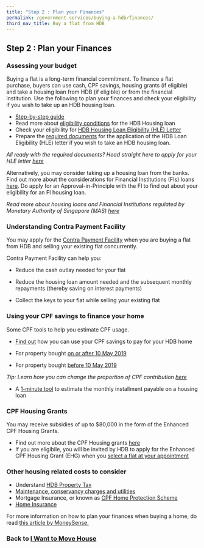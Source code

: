 ```yaml
---
title: "Step 2 : Plan your Finances"
permalink: /government-services/buying-a-hdb/finances/
third_nav_title: Buy a flat from HDB
---
```


## Step 2 : Plan your Finances

### Assessing your budget

Buying a flat is a long-term financial commitment. To finance a flat purchase, buyers can use cash, CPF savings, housing grants (if eligible) and take a housing loan from HDB (if eligible) or from the financial institution. Use the following to plan your finances and check your eligibility if you wish to take up an HDB housing loan.

- <a href="https://hdb.gov.sg/cs/infoweb/residential/financing-a-flat-purchase/step-by-step-guide-to-financial-planning" target="_blank">Step-by-step guide</a>
- Read more about <a href="https://hdb.gov.sg/cs/infoweb/residential/financing-a-flat-purchase/housing-loan-from-hdb/eligibility-conditions" target="_blank">eligibility conditions</a> for the HDB Housing loan
- Check your eligibility for <a href="https://services2.hdb.gov.sg/webapp/BP13EligCheck/BP13SHome?strSystem=CHECK" target="_blank">HDB Housing Loan Eligibility (HLE) Letter</a>
- Prepare the <a href="https://hdb.gov.sg/cs/infoweb/residential/financing-a-flat-purchase/housing-loan-from-hdb/income-guidelines-and-other-documents" target="_blank">required documents</a> for the application of the HDB Loan Eligibility (HLE) letter if you wish to take an HDB housing loan.

*All ready with the required documents? Head straight here to apply for your HLE letter <a href="https://services2.hdb.gov.sg/webapp/BP27AWHLEApplication/BP27SHome" target="_blank">here</a>*

Alternatively, you may consider taking up a housing loan from the banks. 
Find out more about the considerations for Financial Institutions (FIs) loans <a href="https://hdb.gov.sg/cs/infoweb/residential/financing-a-flat-purchase/housing-loan-from-banks" target="_blank">here</a>. Do apply for an Approval-in-Principle with the FI to find out about your eligibility for an FI housing loan.

*Read more about housing loans and Financial Institutions regulated by Monetary Authority of Singapore (MAS) <a href="https://www.moneysense.gov.sg/-/media/moneysense/media-article/about_home-loans_english.pdf?la=en&hash=BE9E0DE08401B8C017DE51856BC2DEF23050414C" target="_blank">here</a>*


### Understanding Contra Payment Facility
You may apply for the <a href="https://hdb.gov.sg/cs/infoweb/residential/financing-a-flat-purchase/housing-loan-from-hdb/contra-payment-facility-for-new-flats" target="_blank">Contra Payment Facility</a> when you are buying a flat from HDB and selling your existing flat concurrently. 

Contra Payment Facility can help you:
- Reduce the cash outlay needed for your flat

- Reduce the housing loan amount needed and the subsequent monthly repayments (thereby saving on interest payments)

- Collect the keys to your flat while selling your existing flat
    

### Using your CPF savings to finance your home

Some CPF tools to help you estimate CPF usage.

- <a href="https://www.cpf.gov.sg/Members/Schemes/schemes/housing/public-housing-scheme" target="_blank">Find out</a> how you can use your CPF savings to pay for your HDB home

- For property bought <a href="https://www.cpf.gov.sg/eSvc/Web/Schemes/CpfHousingUsage/Input1" target="_blank">on or after 10 May 2019</a>

- For property bought <a href="https://www.cpf.gov.sg/eSvc/Web/Schemes/CpfHousingWithdrawalLimits/CpfHousingWithdrawalLimits" target="_blank">before 10 May 2019</a>

*Tip: Learn how you can change the proportion of CPF contribution <a href="https://www.cpf.gov.sg/members/FAQ/schemes/housing/housing-scheme/FAQDetails?category=housing&group=Housing+Scheme&ajfaqid=2185620&folderid=11415" target="_blank">here</a>*

- A <a href="https://www.cpf.gov.sg/eSvc/Web/Schemes/MonthlyInstallment/MonthlyInstallmentCalculate" target="_blank">1-minute tool</a> to estimate the monthly installment payable on a housing loan


### CPF Housing Grants

You may receive subsidies of up to $80,000 in the form of the Enhanced CPF Housing Grants.

- Find out more about the CPF Housing grants <a href="https://www.hdb.gov.sg/cs/infoweb/residential/buying-a-flat/new/schemes-and-grants/cpf-housing-grants-for-hdb-flats/firsttimer-applicants" target="_blank">here</a>
- If you are eligibile, you will be invited by HDB to apply for the Enhanced CPF Housing Grant (EHG) when you <a href="/government-services/buying-a-hdb/book-flat/" target="_blank">select a flat at your appointment</a>


### Other housing related costs to consider

- Understand <a href="https://www.iras.gov.sg/irashome/Property/Property-owners/Learning-the-basics/Essential-Property-Tax-Information-for-HDB-Flat-Owners" target="_blank">HDB Property Tax</a>
- <a href="https://www.hdb.gov.sg/cs/infoweb/residential/selling-a-flat/finance/costs-and-fees" target="_blank">Maintenance, conservancy charges and utilities</a>
- Mortgage Insurance, or known as <a href="https://www.cpf.gov.sg/Members/Schemes/schemes/housing/home-protection-scheme" target="_blank">CPF Home Protection Scheme</a>
- <a href="http://gia.org.sg/consumers/property.html" target="_blank">Home Insurance</a>

For more information on how to plan your finances when buying a home, do read <a href="https://www.moneysense.gov.sg/articles/2018/10/understand-the-costs-of-buying-a-home" target="_blank">this article by MoneySense.</a>



### Back to [I Want to Move House](/government-services/move-house/overview/)
